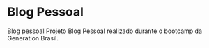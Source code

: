 # Blog Pessoal
Blog pessoal Projeto Blog Pessoal realizado durante o bootcamp da Generation Brasil. 

